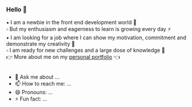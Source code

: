 ### Hello :raising_hand:

<!--
**paulaami/paulaami** is a ✨ _special_ ✨ repository because its `README.md` (this file) appears on your GitHub profile.
-->

:black_small_square:  I am a newbie in the front end development world :girl: <br>
:white_small_square:  But my enthusiasm and eagerness to learn is growing every day :zap: <br>
:black_small_square:  I am looking for a job where I can show my motivation, commitment and demonstrate my creativity :tada: <br>
:white_small_square:  I am ready for new challenges and a large dose of knowledge :muscle: <br>
:point_right:  More about me on my <a href ="https://paulinamilkowska.pl/" rel="nofollow">personal portfolio</a> :point_left:
<br><br>
- 💬 Ask me about ...
- 📫 How to reach me: ...
- 😄 Pronouns: ...
- ⚡ Fun fact: ...

